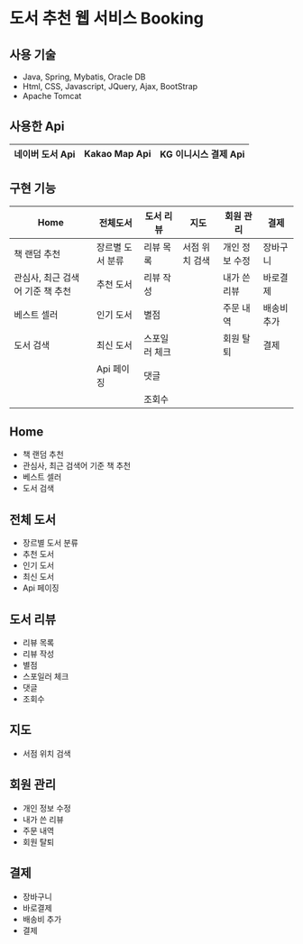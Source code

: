 # 도서 추천 웹 서비스 Booking

## 사용 기술 
- Java, Spring, Mybatis, Oracle DB
- Html, CSS, Javascript, JQuery, Ajax, BootStrap
- Apache Tomcat
 
## 사용한 Api
 네이버 도서 Api | Kakao Map Api | KG 이니시스 결제 Api
 ----------- | -------------- | -------------

## 구현 기능
Home | 전체도서 | 도서 리뷰 | 지도 | 회원 관리 | 결제
-- | - | - | - | - | -
책 랜덤 추천 | 장르별 도서 분류 | 리뷰 목록 | 서점 위치 검색 | 개인 정보 수정 | 장바구니
관심사, 최근 검색어 기준 책 추천 | 추천 도서 | 리뷰 작성 | | 내가 쓴 리뷰 | 바로결제
베스트 셀러 | 인기 도서 | 별점 | | 주문 내역 | 배송비 추가
도서 검색 | 최신 도서 | 스포일러 체크 | | 회원 탈퇴 | 결제
| |Api 페이징 | 댓글 | |
| | | 조회수 | |

## Home
- 책 랜덤 추천
- 관심사, 최근 검색어 기준 책 추천
- 베스트 셀러
- 도서 검색

## 전체 도서
- 장르별 도서 분류
- 추천 도서
- 인기 도서
- 최신 도서
- Api 페이징

## 도서 리뷰
- 리뷰 목록
- 리뷰 작성
- 별점
- 스포일러 체크
- 댓글 
- 조회수 

## 지도
- 서점 위치 검색

## 회원 관리
- 개인 정보 수정
- 내가 쓴 리뷰
- 주문 내역
- 회원 탈퇴

## 결제
- 장바구니
- 바로결제
- 배송비 추가
- 결제
